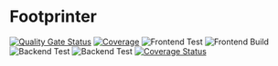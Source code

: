 # Footprinter

[![Quality Gate Status](https://sonarcloud.io/api/project_badges/measure?project=swsnu_swppfall2022-team5&metric=alert_status)](https://sonarcloud.io/summary/new_code?id=swsnu_swppfall2022-team5) [![Coverage](https://sonarcloud.io/api/project_badges/measure?project=swsnu_swppfall2022-team5&metric=coverage)](https://sonarcloud.io/summary/new_code?id=swsnu_swppfall2022-team5)
![Frontend Test](https://github.com/swsnu/swppfall2022-team5/actions/workflows/frontend-build.yaml/badge.svg) ![Frontend Build](https://github.com/swsnu/swppfall2022-team5/actions/workflows/frontend-test.yaml/badge.svg)
![Backend Test](https://github.com/swsnu/swppfall2022-team5/actions/workflows/backend-lint.yaml/badge.svg) ![Backend Test](https://github.com/swsnu/swppfall2022-team5/actions/workflows/backend-test.yaml/badge.svg)
[![Coverage Status](https://coveralls.io/repos/github/swsnu/swppfall2022-team5/badge.svg?branch=huGgW/node_coveralls)](https://coveralls.io/github/swsnu/swppfall2022-team5?branch=huGgW/node_coveralls)